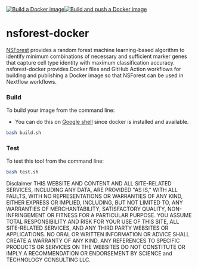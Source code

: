 [![Build a Docker image](https://github.com/ralatsdc/nsforest-docker/actions/workflows/docker-image.yml/badge.svg)](https://github.com/ralatsdc/nsforest-docker/actions/workflows/docker-image.yml)[![Build and push a Docker image](https://github.com/ralatsdc/nsforest-docker/actions/workflows/docker-publish.yml/badge.svg)](https://github.com/ralatsdc/nsforest-docker/actions/workflows/docker-publish.yml)

# nsforest-docker

[NSForest](https://github.com/ralatsdc/NSForest.git) provides a random forest machine learning-based algorithm to identify minimum combinations of necessary and sufficient marker genes that capture cell type identity with maximum classification accuracy. nsforest-docker provides Docker files and GitHub Action workflows for building and publishing a Docker image so that NSForest can be used in Nextflow workflows.

### Build

To build your image from the command line:
* You can do this on [Google shell](https://shell.cloud.google.com) since docker is installed and available.

```bash
bash build.sh
```

### Test

To test this tool from the command line:

```bash
bash test.sh
```

Disclaimer
THIS WEBSITE AND CONTENT AND ALL SITE-RELATED SERVICES, INCLUDING ANY DATA, ARE PROVIDED "AS IS," WITH ALL FAULTS, WITH NO REPRESENTATIONS OR WARRANTIES OF ANY KIND, EITHER EXPRESS OR IMPLIED, INCLUDING, BUT NOT LIMITED TO, ANY WARRANTIES OF MERCHANTABILITY, SATISFACTORY QUALITY, NON-INFRINGEMENT OR FITNESS FOR A PARTICULAR PURPOSE. YOU ASSUME TOTAL RESPONSIBILITY AND RISK FOR YOUR USE OF THIS SITE, ALL SITE-RELATED SERVICES, AND ANY THIRD PARTY WEBSITES OR APPLICATIONS. NO ORAL OR WRITTEN INFORMATION OR ADVICE SHALL CREATE A WARRANTY OF ANY KIND. ANY REFERENCES TO SPECIFIC PRODUCTS OR SERVICES ON THE WEBSITES DO NOT CONSTITUTE OR IMPLY A RECOMMENDATION OR ENDORSEMENT BY SCIENCE and TECHNOLOGY CONSULTING LLC.
